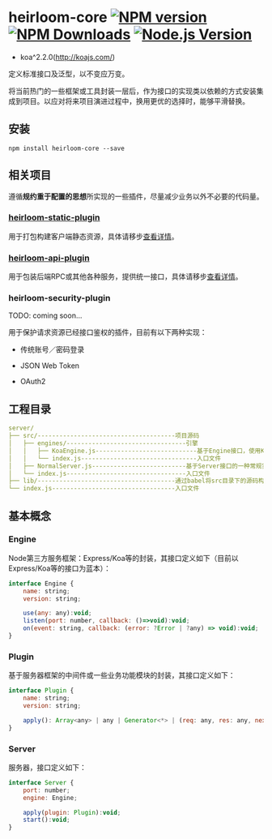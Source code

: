 # heirloom-core  [![NPM version](http://img.shields.io/npm/v/heirloom-core.svg?style=flat)](https://npmjs.org/package/heirloom-core) [![NPM Downloads](https://img.shields.io/npm/dm/heirloom-core.svg?style=flat)](https://npmjs.org/package/heirloom-core) [![Node.js Version](https://img.shields.io/node/v/heirloom-core.svg?style=flat)](http://nodejs.org/download/)

+ koa^2.2.0(http://koajs.com/)

定义标准接口及泛型，以不变应万变。

将当前热门的一些框架或工具封装一层后，作为接口的实现类以依赖的方式安装集成到项目。以应对将来项目演进过程中，换用更优的选择时，能够平滑替换。

## 安装

```npm
npm install heirloom-core --save
```

## 相关项目

遵循**规约重于配置的思想**所实现的一些插件，尽量减少业务以外不必要的代码量。

### [heirloom-static-plugin](https://github.com/xuyuanxiang/heirloom-static-plugin#heirloom-static-plugin)

用于打包构建客户端静态资源，具体请移步[查看详情](https://github.com/xuyuanxiang/heirloom-static-plugin#heirloom-static-plugin)。

### [heirloom-api-plugin](https://github.com/xuyuanxiang/heirloom-api-plugin)

用于包装后端RPC或其他各种服务，提供统一接口，具体请移步[查看详情]()。

### heirloom-security-plugin

TODO: coming soon...

用于保护请求资源已经接口鉴权的插件，目前有以下两种实现：

+ 传统账号／密码登录

+ JSON Web Token

+ OAuth2

## 工程目录

```yaml
server/
├── src/--------------------------------------项目源码
│   ├── engines/---------------------------------引擎
│   │   ├── KoaEngine.js----------------------------基于Engine接口，使用Koa框架的实现
│   │   └── index.js--------------------------------入口文件
│   ├── NormalServer.js--------------------------基于Server接口的一种常规实现
│   └── index.js---------------------------------入口文件
├── lib/--------------------------------------通过babel将src目录下的源码构建到该目录
└── index.js----------------------------------入口文件
```

## 基本概念

### Engine

Node第三方服务框架：Express/Koa等的封装，其接口定义如下（目前以Express/Koa等的接口为蓝本）：

```javascript
interface Engine {
    name: string;
    version: string;

    use(any: any):void;
    listen(port: number, callback: ()=>void):void;
    on(event: string, callback: (error: ?Error | ?any) => void):void;
}
```

### Plugin

基于服务器框架的中间件或一些业务功能模块的封装，其接口定义如下：

```javascript
interface Plugin {
    name: string;
    version: string;

    apply(): Array<any> | any | Generator<*> | (req: any, res: any, next: Function)=>void;
}
```

### Server

服务器，接口定义如下：

```javascript
interface Server {
    port: number;
    engine: Engine;

    apply(plugin: Plugin):void;
    start():void;
}
```